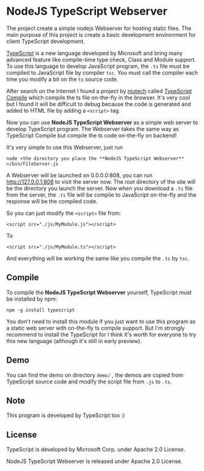 NodeJS TypeScript Webserver
==================

The project create a simple nodejs Webserver for hosting static files. The main purpose of this project is create a basic development environment for client TypeScript development. 

[TypeScript](http://www.typescriptlang.org) is a new language developed by Microsoft and bring many advanced feature like compile-time type check, Class and Module support. To use this language to develop JavaScript program, the `.ts` file must be compiled to JavaScript file by compiler `tsc`. You must call the compiler each time you modify a bit on the `ts` source code.

After search on the Internet I found a project by [niutech](https://github.com/niutech) called [TypeScript Compile](https://github.com/niutech/typescript-compile) which compile the ts file on-the-fly in the browser. It's very cool but I found it will be difficult to debug because the code is generated and added to HTML file by adding a `<script>` tag. 

Now you can use **NodeJS TypeScript Webserver** as a simple web server to develop TypeScript program. The Webserver takes the same way as TypeScript Compile but compile the ts code on-the-fly on backend!

It's very simple to use this Webserver, just run
   
    node <the directory you place the **NodeJS TypeScript Webserver** >/bin/FileServer.js
 
A Webserver will be launched on 0.0.0.0:808, you can run http://127.0.0.1:808 to visit the server now. The root directory of the site will be the directory you launch the server. Now when you download a `.ts` file from the server, the `.ts` file will be compile to JavaScript on-the-fly and the response will be the compiled code.

So you can just modify the `<script>` file from:

    <script src="./js/MyModule.js"></script>

To

    <script src="./js/MyModule.ts"></script>

And everything will be working the same like you compile the `.ts` by `tsc`.


Compile
----
To compile the **NodeJS TypeScript Webserver** yourself, TypeScript must be installed by npm:
    
    npm -g install typescript

You don't need to install this module if you just want to use this program as a static web server with on-the-fly ts compile support. But I'm strongly recommend to install the TypeScript for I think it's worth for everyone to try this new language (although it's still in early preview).


Demo
----
You can find the demo on directory `demo/` , the demos are copied from TypeScript source code and modify the script file from `.js` to `.ts`.

Note
----
This program is developed by TypeScript too :)


License
----------------

TypeScript is developed by Microsoft Corp. under Apache 2.0 License.

NodeJS TypeScript Webserver is released under Apache 2.0 License.
